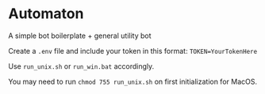 # Automaton
A simple bot boilerplate + general utility bot

Create a `.env` file and include your token in this format: `TOKEN=YourTokenHere`

Use `run_unix.sh` or `run_win.bat` accordingly.

You may need to run `chmod 755 run_unix.sh` on first initialization for MacOS.
